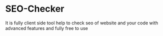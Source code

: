 # SEO-Checker
It is fully client side tool help to check seo of website and your code with advanced features and fully free to use
